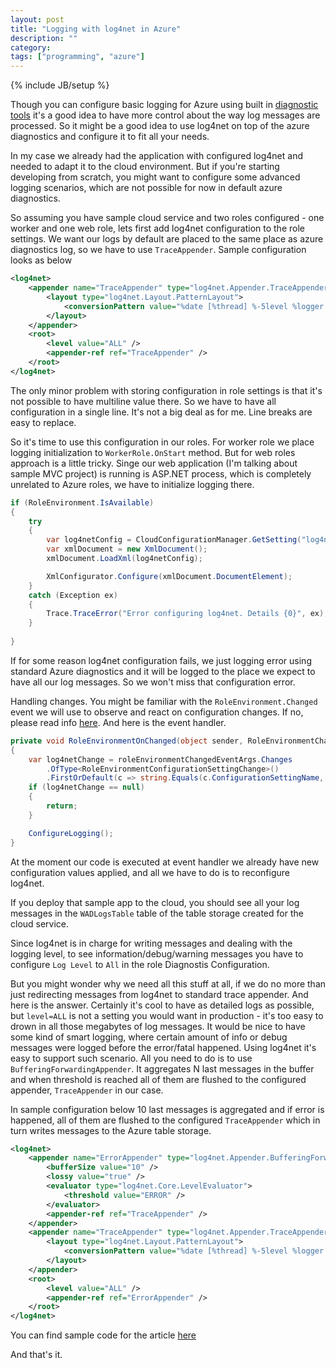 ```yaml
---
layout: post
title: "Logging with log4net in Azure"
description: ""
category: 
tags: ["programming", "azure"]
---
```

{% include JB/setup %}

Though you can configure basic logging for Azure using built in 
[diagnostic tools](http://azure.microsoft.com/en-us/documentation/articles/cloud-services-dotnet-diagnostics/)
it's a good idea to have more control about the way log messages are processed. So it might be a good idea
to use log4net on top of the azure diagnostics and configure it to fit all your needs.

<!-- more -->

In my case we already had the application with configured log4net and needed to adapt it
to the cloud environment. But if you're starting developing from scratch, you might
want to configure some advanced logging scenarios, which are not possible for now 
in default azure diagnostics.

So assuming you have sample cloud service and two roles configured - one worker and
one web role, lets first add log4net configuration to the role settings. We want 
our logs by default are placed to the same place as azure diagnostics log, so we have 
to use `TraceAppender`. Sample configuration looks as below

```xml
<log4net>   
    <appender name="TraceAppender" type="log4net.Appender.TraceAppender">
        <layout type="log4net.Layout.PatternLayout">
            <conversionPattern value="%date [%thread] %-5level %logger [%property{NDC}] - %message%newline" />
        </layout>
    </appender>
    <root>
        <level value="ALL" />
        <appender-ref ref="TraceAppender" />
    </root>
</log4net>
```

The only minor problem with storing configuration in role settings is that it's not 
possible to have multiline value there. So we have to have all configuration in a 
single line. It's not a big deal as for me. Line breaks are easy to replace.

So it's time to use this configuration in our roles. For worker role we place 
logging initialization to `WorkerRole.OnStart` method. But for web roles approach
is a little tricky. Singe our web application (I'm talking about sample MVC project)
is running is ASP.NET process, which is completely unrelated to Azure roles, we
have to initialize logging there.

```csharp
if (RoleEnvironment.IsAvailable)
{
    try
    {
        var log4netConfig = CloudConfigurationManager.GetSetting("log4net");
        var xmlDocument = new XmlDocument();
        xmlDocument.LoadXml(log4netConfig);

        XmlConfigurator.Configure(xmlDocument.DocumentElement);
    }
    catch (Exception ex)
    {
        Trace.TraceError("Error configuring log4net. Details {0}", ex);
    }
    
}
```

If for some reason log4net configuration fails, we just logging error using standard
Azure diagnostics and it will be logged to the place we expect to have all our log messages.
So we won't miss that configuration error.

Handling changes. You might be familiar with the `RoleEnvironment.Changed` event we will
use to observe and react on configuration changes. If no, please read info 
[here](https://msdn.microsoft.com/en-us/library/microsoft.windowsazure.serviceruntime.roleenvironment.changed.aspx).
And here is the event handler.

```csharp
private void RoleEnvironmentOnChanged(object sender, RoleEnvironmentChangedEventArgs roleEnvironmentChangedEventArgs)
{
    var log4netChange = roleEnvironmentChangedEventArgs.Changes
        .OfType<RoleEnvironmentConfigurationSettingChange>()
        .FirstOrDefault(c => string.Equals(c.ConfigurationSettingName, "log4net", StringComparison.OrdinalIgnoreCase));
    if (log4netChange == null)
    {
        return;
    }

    ConfigureLogging();
}
```

At the moment our code is executed at event handler we already have new configuration
values applied, and all we have to do is to reconfigure log4net.

If you deploy that sample app to the cloud, you should see all your log messages
in the `WADLogsTable` table of the table storage created for the cloud service.

Since log4net is in charge for writing messages and dealing with the logging level,
to see information/debug/warning messages you have to configure `Log Level` to `All` in 
the role Diagnostis Configuration.

But you might wonder why we need all this stuff at all, if we do no more than
just redirecting messages from log4net to standard trace appender. And here is the 
answer. Certainly it's cool to have as detailed logs as possible, but `level=ALL` is
not a setting you would want in production - it's too easy to drown in all those megabytes
of log messages. It would be nice to have some kind of smart logging, where certain amount
of info or debug messages were logged before the error/fatal happened. Using log4net it's easy
to support such scenario. All you need to do is to use `BufferingForwardingAppender`. It aggregates 
N last messages in the buffer and when threshold is reached all of them are flushed to the 
configured appender, `TraceAppender` in our case.

In sample configuration below 10 last messages is aggregated and if error is happened,
all of them are flushed to the configured `TraceAppender` which in turn writes messages
to the Azure table storage.

```xml
<log4net>
    <appender name="ErrorAppender" type="log4net.Appender.BufferingForwardingAppender">
        <bufferSize value="10" />
        <lossy value="true" />
        <evaluator type="log4net.Core.LevelEvaluator">
            <threshold value="ERROR" />
        </evaluator>
        <appender-ref ref="TraceAppender" />
    </appender>
    <appender name="TraceAppender" type="log4net.Appender.TraceAppender">
        <layout type="log4net.Layout.PatternLayout">
            <conversionPattern value="%date [%thread] %-5level %logger [%property{NDC}] - %message%newline" />
        </layout>
    </appender>
    <root>
        <level value="ALL" />
        <appender-ref ref="ErrorAppender" />
    </root>
</log4net>
```

You can find sample code for the article [here](https://github.com/raol/articles-code/tree/master/azure-logging)

And that's it.